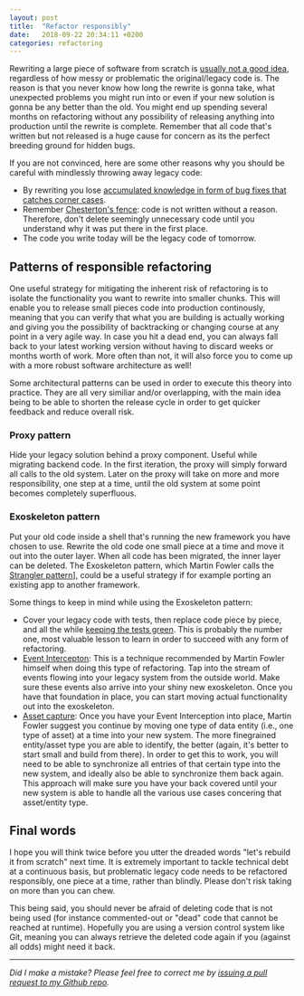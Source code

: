```yaml
---
layout: post
title:  "Refactor responsibly"
date:   2018-09-22 20:34:11 +0200
categories: refactoring
---
```

Rewriting a large piece of software from scratch is [usually not a good idea](https://www.joelonsoftware.com/2000/04/06/things-you-should-never-do-part-i/
), regardless of how messy or problematic the original/legacy code is. The reason is that you never know how long the rewrite is gonna take, what unexpected problems you might run into or even if your new solution is gonna be any better than the old. You might end up spending several months on refactoring without any possibility of releasing anything into production until the rewrite is complete. Remember that all code that's written but not released is a huge cause for concern as its the perfect breeding ground for hidden bugs.

If you are not convinced, here are some other reasons why you should be careful with mindlessly throwing away legacy code:

* By rewriting you lose [accumulated knowledge in form of bug fixes that catches corner cases](http://cdn.pols.co.uk/papers/agile-approach-to-legacy-systems.pdf).
* Remember [Chesterton's fence](https://abovethelaw.com/2014/01/the-fallacy-of-chestertons-fence/): code is not written without a reason. Therefore, don't delete seemingly unnecessary code until you understand why it was put there in the first place.
* The code you write today will be the legacy code of tomorrow.

## Patterns of responsible refactoring

One useful strategy for mitigating the inherent risk of refactoring is to isolate the functionality you want to rewrite into smaller chunks. This will enable you to release small pieces code into production continously, meaning that you can verify that what you are building is actually working and giving you the possibility of backtracking or changing course at any point in a very agile way. In case you hit a dead end, you can always fall back to your latest working version without having to discard weeks or months worth of work.
More often than not, it will also force you to come up with a more robust software architecture as well!

Some architectural patterns can be used in order to execute this theory into practice. They are all very similiar and/or overlapping, with the main idea being to be able to shorten the release cycle in order to get quicker feedback and reduce overall risk. 

### Proxy pattern
Hide your legacy solution behind a proxy component. Useful while migrating backend code. In the first iteration, the proxy will simply forward all calls to the old system. Later on the proxy will take on more and more responsibility, one step at a time, until the old system at some point becomes completely superfluous.

### Exoskeleton pattern
Put your old code inside a shell that's running the new framework you have chosen to use. Rewrite the old code one small piece at a time and move it out into the outer layer. When all code has been migrated, the inner layer can be deleted. The Exoskeleton pattern, which Martin Fowler calls the [Strangler pattern](https://www.martinfowler.com/bliki/StranglerApplication.html)], could be a useful strategy if for example porting an existing app to another framework. 

Some things to keep in mind while using the Exoskeleton pattern:

* Cover your legacy code with tests, then replace code piece by piece, and all the while [keeping the tests green](https://www.youtube.com/watch?v=aWiwDdx_rdo). This is probably the number one, most valuable lesson to learn in order to succeed with any form of refactoring.
* [Event Intercepton](https://www.martinfowler.com/bliki/EventInterception.html): This is a technique recommended by Martin Fowler himself when doing this type of refactoring. Tap into the stream of events flowing into your legacy system from the outside world. Make sure these events also arrive into your shiny new exoskeleton. Once you have that foundation in place, you can start moving actual functionality out into the exoskeleton.
* [Asset capture](https://www.martinfowler.com/bliki/AssetCapture.html): Once you have your Event Interception into place, Martin Fowler suggest you continue by moving one type of data entity (i.e., one type of asset) at a time into your new system. The more finegrained entity/asset type you are able to identify, the better (again, it's better to start small and build from there). In order to get this to work, you will need to be able to synchronize all entries of that certain type into the new system, and ideally also be able to synchronize them back again. This approach will make sure you have your back covered until your new system is able to handle all the various use cases concering that asset/entity type.

## Final words
I hope you will think twice before you utter the dreaded words "let's rebuild it from scratch" next time. It is extremely important to tackle technical debt at a continuous basis, but problematic legacy code needs to be refactored responsibly, one piece at a time, rather than blindly. Please don't risk taking on more than you can chew.

This being said, you should never be afraid of deleting code that is not being used (for instance commented-out or "dead" code that cannot be reached at runtime). Hopefully you are using a version control system like Git, meaning you can always retrieve the deleted code again if you (against all odds) might need it back.

---

*Did I make a mistake? Please feel free to correct me by [issuing a pull request to my Github repo](https://github.com/Sundin/sundin.github.io).*
